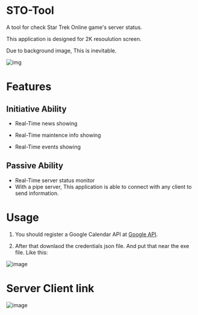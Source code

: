 # STO-Tool

A tool for check Star Trek Online game's server status.

This application is designed for 2K resoulution screen.

Due to background image, This is inevitable.

![img](https://github.com/XKaguya/STOTool/assets/96401952/02eaa90d-a557-43be-a7fd-434c24c395a6)

# Features
## Initiative Ability
* Real-Time news showing
  
* Real-Time maintence info showing

* Real-Time events showing

## Passive Ability
* Real-Time server status monitor
* With a pipe server, This application is able to connect with any client to send information.

# Usage
1. You should register a Google Calendar API at [Google API](https://console.cloud.google.com/apis/credentials).

2. After that downlaod the credentials json file. And put that near the exe file. Like this:

![image](https://github.com/XKaguya/StarTrekOnline-ServerStatus/assets/96401952/76ec698e-f3ed-4305-adc7-6c9782616e3c)

# Server Client link
![image](https://github.com/XKaguya/STOTool/assets/96401952/a71fbe08-9f74-43c2-90ed-d594a9ec91f6)



